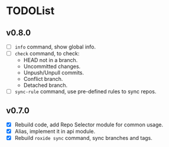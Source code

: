# TODOList

## v0.8.0

- [ ] `info` command, show global info.
- [ ] `check` command, to check:
  - HEAD not in a branch.
  - Uncommitted changes.
  - Unpush/Unpull commits.
  - Conflict branch.
  - Detached branch.
- [ ] `sync-rule` command, use pre-defined rules to sync repos.

## v0.7.0

- [x] Rebuild code, add Repo Selector module for common usage.
- [x] Alias, implement it in api module.
- [x] Rebuild `roxide sync` command, sync branches and tags.
